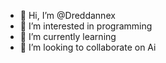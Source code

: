 - 👋 Hi, I’m @Dreddannex
- 👀 I’m interested in programming 
- 🌱 I’m currently learning
- 💞️ I’m looking to collaborate on Ai

<!---
Dreddannex/Dreddannex is a ✨ special ✨ repository because its `README.md` (this file) appears on your GitHub profile.
You can click the Preview link to take a look at your changes.
--->
